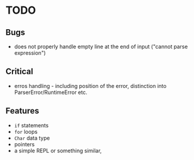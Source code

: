 # TODO

## Bugs 

* does not properly handle empty line at the end of input ("cannot parse expression")

## Critical

* erros handling - including position of the error, distinction into ParserError/RuntimeError etc.

## Features

* ```if``` statements
* ```for``` loops
* ```Char``` data type
* pointers
* a simple REPL or something similar,
